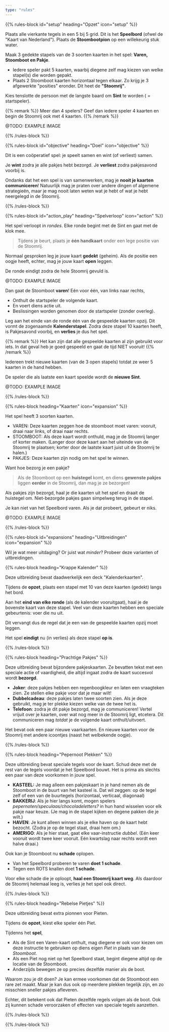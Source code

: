 ```yaml
---
type: "rules"
---
```


{{% rules-block id="setup" heading="Opzet" icon="setup" %}}

Plaats alle vierkante tegels in een 5 bij 5 grid. Dit is het **Speelbord** (ofwel de "Kaart van Nederland"). Plaats de **Stoombootpion** op een willekeurig stuk water.

Maak 3 gedekte stapels van de 3 soorten kaarten in het spel: **Varen, Stoomboot en Pakje**.

* Iedere speler pakt 5 kaarten, waarbij diegene zelf mag kiezen van welke stapel(s) die worden gepakt.
* Plaats 2 Stoomboot kaarten horizontaal tegen elkaar. Zo krijg je 3 afgewerkte "posities" eronder. Dit heet de **"Stoomrij"**.

Kies tenslotte de persoon met de langste baard om **Sint** te worden ( = startspeler).

{{% remark %}}
Meer dan 4 spelers? Geef dan iedere speler 4 kaarten en begin de Stoomrij ook met 4 kaarten.
{{% /remark %}}

@TODO: EXAMPLE IMAGE

{{% /rules-block %}}

{{% rules-block id="objective" heading="Doel" icon="objective" %}}

Dit is een coöperatief spel: je speelt samen en wint (of verliest) samen.

Je **wint** zodra je alle pakjes hebt bezorgd. Je **verliest** zodra pakjesavond voorbij is.

Ondanks dat het een spel is van samenwerken, mag je **nooit je kaarten communiceren**! Natuurlijk mag je praten over andere dingen of algemene strategieën, maar je mag nooit laten weten wat je hebt of wat je hebt neergelegd in de Stoomrij.

{{% /rules-block %}}

{{% rules-block id="action_play" heading="Spelverloop" icon="action" %}}

Het spel verloopt in _rondes_. Elke ronde begint met de Sint en gaat met de klok mee. 

> Tijdens je beurt, plaats je **één handkaart** onder een lege positie van de Stoomrij.

Normaal gesproken leg je jouw kaart **gedekt** (geheim). Als de positie een oogje heeft, echter, mag je jouw kaart **open** leggen.

De ronde eindigt zodra de hele Stoomrij gevuld is.

@TODO: EXAMPLE IMAGE

Dan gaat de Stoomboot **varen**! Eén voor één, van links naar rechts,

* Onthult de startspeler de volgende kaart.
* En voert diens actie uit.
* Beslissingen worden genomen door de startspeler (zonder overleg).

Leg aan het einde van de ronde één van de gespeelde kaarten opzij. Dit vormt de zogenaamde **Kalenderstapel**. Zodra deze stapel 10 kaarten heeft, is Pakjesavond voorbij, en **verlies** je dus het spel.

{{% remark %}}
Het kan zijn dat alle gespeelde kaarten al zijn gebruikt voor iets. In dat geval heb je goed gespeeld en gaat de tijd NIET vooruit!
{{% /remark %}}

Iedereen trekt nieuwe kaarten (van de 3 open stapels) totdat ze weer 5 kaarten in de hand hebben.

De speler die als laatste een kaart speelde wordt de **nieuwe Sint**.

@TODO: EXAMPLE IMAGE

{{% /rules-block %}}

{{% rules-block heading="Kaarten" icon="expansion" %}}

Het spel heeft 3 soorten kaarten.

* VAREN: Deze kaarten zeggen hoe de stoomboot moet varen: vooruit, draai naar links, of draai naar rechts.
* STOOMBOOT: Als deze kaart wordt onthuld, mag je de Stoomrij langer of korter maken. (Langer door deze kaart aan het uiteinde van de Stoomrij te plaatsen; korter door de laatste kaart juist uit de Stoomrij te halen.)
* PAKJES: Deze kaarten zijn nodig om het spel te winnen.

Want hoe bezorg je een pakje?

> Als de Stoomboot op een **huistegel** komt, en diens **gewenste pakjes** liggen **eerder** in de Stoomrij, dan mag je ze bezorgen!

Als pakjes zijn bezorgd, haal je die kaarten uit het spel en draait de huistegel om. Niet-bezorgde pakjes gaan simpelweg terug in de stapel.

Je kan niet van het Speelbord varen. Als je dat probeert, gebeurt er niks.

@TODO: EXAMPLE IMAGE

{{% /rules-block %}}

{{% rules-block id="expansions" heading="Uitbreidingen" icon="expansion" %}}

Wil je wat meer uitdaging? Or juist wat _minder_? Probeer deze varianten of uitbreidingen.

{{% rules-block heading="Krappe Kalender" %}}

Deze uitbreiding bevat daadwerkelijk een deck "Kalenderkaarten".

Tijdens de **opzet**, plaats een stapel met 10 van deze kaarten (gedekt) langs het bord.

Aan het **eind van elke ronde** (als de kalender vooruitgaat), haal je de bovenste kaart van deze stapel. Veel van deze kaarten hebben een speciale gebeurtenis: voer die nu uit.

Dit vervangt dus de regel dat je een van de gespeelde kaarten opzij moet leggen.

Het spel **eindigt** nu (in verlies) als deze stapel **op is**.

{{% /rules-block %}}

{{% rules-block heading="Prachtige Pakjes" %}}

Deze uitbreiding bevat bijzondere pakjeskaarten. Ze bevatten tekst met een speciale actie of vaardigheid, die altijd ingaat zodra de kaart succesvol wordt **bezorgd**.

* **Joker**: deze pakjes hebben een regenboogkleur en laten een vraagteken zien. Ze stellen elke pakje voor dat je maar wilt!
* **Dubbelcadeau**: deze pakjes laten twee soorten zien. Als je deze gebruikt, mag je ter plekke kiezen welke van de twee het is.
* **Telefoon**: zodra je dit pakje bezorgd, mag je communiceren! Vertel vrijuit over je kaarten, over wat nog meer in de Stoomrij ligt, etcetera. Dit communiceren mag _totdat_ je de volgende kaart onthult/uitvoert.

Het bevat ook een paar nieuwe vaarkaarten. En nieuwe kaarten voor de Stoomrij met andere icoontjes (naast het welbekende oogje).

{{% /rules-block %}}

{{% rules-block heading="Pepernoot Plekken" %}}

Deze uitbreiding bevat speciale tegels voor de kaart. Schud deze met de rest van de tegels voordat je het Speelbord bouwt. Het is prima als slechts een paar van deze voorkomen in jouw spel.

* **KASTEEL:** Je mag alleen een pakjeskaart in je hand nemen als de Stoomboot in de buurt van het kasteel is. Dat wil zeggen: op de tegel zelf of een van de buurtegels (horizontaal, verticaal, diagonaal)
* **BAKKERIJ**: Als je hier langs komt, mogen spelers _pepernoten/speculaas/chocoladeletters?_ in hun hand wisselen voor elk pakje naar keuze. (Je mag in de stapel kijken en degene pakken die je wilt.)
* **HAVEN**: Je kunt alleen winnen als je elke haven op de kaart hebt bezocht. (Zodra je op de tegel staat, draai hem om.)
* **AMERIGO**: Als je hier staat, gaat elke vaar-instructie _dubbel_. (Eén keer vooruit wordt twee keer vooruit. Eén kwartslag naar rechts wordt een halve draai.)

Ook kan je Stoomboot nu **schade** oplopen.

* Van het Speelbord proberen te varen **doet 1 schade**. 
* Tegen een ROTS knallen doet **1 schade**. 

Voor elke schade die je oploopt, **haal een Stoomrij kaart weg**. Als daardoor de Stoomrij helemaal leeg is, verlies je het spel ook direct.

{{% /rules-block %}}

{{% rules-block heading="Rebelse Pietjes" %}}

Deze uitbreiding bevat extra pionnen voor Pieten.

Tijdens de **opzet**, kiest elke speler één Piet.

Tijdenns het **spel**,

* Als de Sint een Varen-kaart onthult, mag diegene er ook voor kiezen om deze instructie te gebruiken op diens eigen _Piet_ in plaats van de _Stoomboot_.
* Als een Piet nog niet op het Speelbord staat, begint diegene altijd op de locatie van de Stoomboot.
* Anderzijds bewegen ze op precies dezelfde manier als de boot.

Waarom zou je dit doen? Je kan ermee voorkomen dat de Stoomboot een rare zet maakt. Maar je kan dus ook op meerdere plekken tegelijk zijn, en zo misschien sneller pakjes afleveren.

Echter, dit betekent ook dat Pieten dezelfde regels volgen als de boot. Ook zij kunnen schade veroorzaken of effecten van speciale tegels aanzetten.

{{% /rules-block %}}

{{% /rules-block %}}